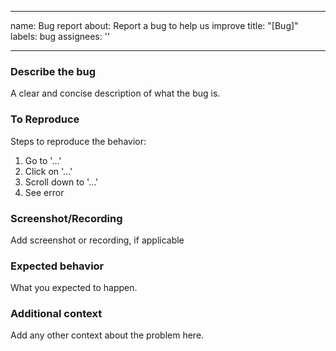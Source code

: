 
---
name: Bug report
about: Report a bug to help us improve
title: "[Bug]"
labels: bug
assignees: ''

---

### **Describe the bug**
A clear and concise description of what the bug is.

### **To Reproduce**
Steps to reproduce the behavior:
1. Go to '...'
2. Click on '...'
3. Scroll down to '...'
4. See error

### **Screenshot/Recording**
Add screenshot or recording, if applicable

### **Expected behavior**
What you expected to happen.

### **Additional context**
Add any other context about the problem here.
